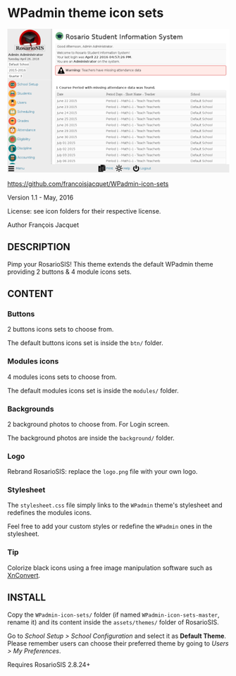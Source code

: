 WPadmin theme icon sets
=======================

![screenshot](https://raw.githubusercontent.com/francoisjacquet/WPadmin-icon-sets/master/screenshot.png)

https://github.com/francoisjacquet/WPadmin-icon-sets

Version 1.1 - May, 2016

License: see icon folders for their respective license.

Author François Jacquet

DESCRIPTION
-----------
Pimp your RosarioSIS!
This theme extends the default WPadmin theme providing 2 buttons & 4 module icons sets.

CONTENT
-------

### Buttons

2 buttons icons sets to choose from.

The default buttons icons set is inside the `btn/` folder.

### Modules icons

4 modules icons sets to choose from.

The default modules icons set is inside the `modules/` folder.

### Backgrounds

2 background photos to choose from. For Login screen.

The background photos are inside the `background/` folder.

### Logo

Rebrand RosarioSIS: replace the `logo.png` file with your own logo.

### Stylesheet

The `stylesheet.css` file simply links to the `WPadmin` theme's stylesheet
and redefines the modules icons.

Feel free to add your custom styles or redefine the `WPadmin` ones in the stylesheet.

### Tip

Colorize black icons using a free image manipulation software such as [XnConvert](http://www.xnview.com/en/xnconvert/).

INSTALL
-------
Copy the `WPadmin-icon-sets/` folder (if named `WPadmin-icon-sets-master`, rename it) and its content inside the `assets/themes/` folder of RosarioSIS.

Go to _School Setup > School Configuration_ and select it as **Default Theme**.
Please remember users can choose their preferred theme by going to _Users > My Preferences_.

Requires RosarioSIS 2.8.24+
